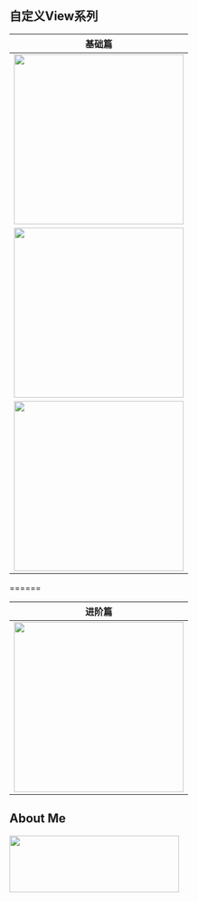 ## 自定义View系列

**基础篇** |
:---: |
<a href="https://github.com/GcsSloop/AndroidNote/blob/master/CustomView/Base/%5B1%5DCoordinateSystem.md" target="_blank"><img src="http://ww3.sinaimg.cn/large/005Xtdi2jw1f1s96hizi5j30rs0dwwha.jpg" width=300 /></a> |
<a href="https://github.com/GcsSloop/AndroidNote/blob/master/CustomView/Base/%5B2%5DAngleAndRadian.md" target="_blank"><img src="http://ww4.sinaimg.cn/large/005Xtdi2jw1f1s97g6rfbj30rs0dwdiq.jpg" width=300 /></a> |
<a href="https://github.com/GcsSloop/AndroidNote/blob/master/CustomView/Base/%5B3%5DColor.md" target="_blank"><img src="http://ww3.sinaimg.cn/large/005Xtdi2gw1f1w9s5vyidj30rs0dw0vg.jpg" width=300 /></a> |

======

**进阶篇** |
:---: |
<a href="https://github.com/GcsSloop/AndroidNote/blob/master/CustomView/Advance/%5B1%5DCustomViewProcess.md" target="_blank"><img src="http://ww4.sinaimg.cn/large/005Xtdi2jw1f1zyiohvopj30rs0dwacz.jpg" width=300 /></a> |

## About Me

<a href="https://github.com/GcsSloop/SloopBlog/blob/master/FINDME.md" target="_blank"> <img src="http://ww4.sinaimg.cn/large/005Xtdi2gw1f1qn89ihu3j315o0dwwjc.jpg" width=300 height=100 /> </a>
